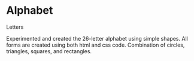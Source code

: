# Alphabet
Letters


Experimented and created the 26-letter alphabet using simple shapes. All forms are created using both html and css code.
Combination of circles, triangles, squares, and rectangles.
